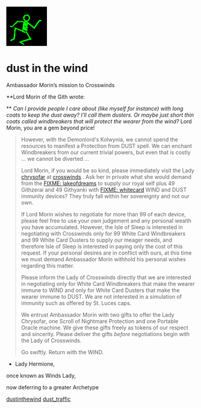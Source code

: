 ![dancer](assets/dancer.gif)

# dust in the wind

 Ambassador Morin’s mission to Crosswinds

**Lord Morin of the Gith wrote:

** *Can I provide people I care about (like myself for instance) with long coats to keep the dust away? I'll call them *dusters*. Or maybe just short thin coats called *windbreakers* that will protect the wearer from the wind?* 
Lord Morin, you are a gem beyond price! 
>
>   However, with the Demonlord's Kolwynia, we cannot spend the resources to manifest a Protection from DUST spell. We can enchant Windbreakers from our current trivial powers, but even that is costly ... we cannot be diverted ... 
>
>   Lord Morin, if you would be so kind, please immediately visit the Lady  [chrysofar](chrysofar.md)  at  [crosswinds](crosswinds.md) . Ask her in private what she would demand from the  [FIXME: lakeofdreams](lakeofdreams.md)  to supply our royal self plus 49 Githzerai and 49 Githyanki with  [FIXME: whitecard](whitecard.md)  WIND and DUST immunity devices? They truly fall within her sovereignty and not our own. 
>
>   If Lord Morin wishes to negotiate for more than 99 of each device, please feel free to use your own judgement and any personal wealth you have accumulated. However, the Isle of Sleep is interested in negotiating with Crosswinds only for 99 White Card Windbreakers and 99 White Card Dusters to supply our meager needs, and therefore Isle of Sleep is interested in paying only the cost of this request. If your personal desires are in conflict with ours, at this time we must demand Ambassador Morin withhold his personal wishes regarding this matter. 
>
>   Please inform the Lady of Crosswinds directly that we are interested in negotiating only for White Card Windbreakers that make the wearer immune to WIND and only for White Card Dusters that make the wearer immune to DUST. We are not interested in a simulation of immunity such as offered by St. Luces caps. 
>
>   We entrust Ambassador Morin with two gifts to offer the Lady Chrysofar, one Scroll of Nightmare Protection and one Portable Oracle machine. We give these gifts freely as tokens of our respect and sincerity. Please deliver the gifts *before* negotiations begin with the Lady of Crosswinds. 
>
>   Go swiftly. Return with the WIND. 

- Lady Hermione, 

 once known as Winds Lady, 

 now deferring to a greater Archetype 

  [dustinthewind](dustinthewind.md)  [dust_traffic](dust_traffic.md) 

 